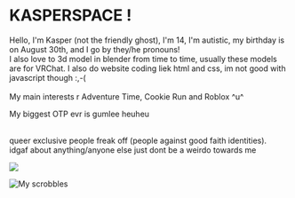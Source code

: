 <h1>KASPERSPACE ! </h1>
Hello, I'm Kasper (not the friendly ghost), I'm 14, I'm autistic, my birthday is on August 30th, and I go by they/he pronouns!
</br> 
I also love to 3d model in blender from time to time, usually these models are for VRChat. I also do website coding liek html and css, im not good with javascript though :,-( 
</br></br> 
My main interests r Adventure Time, Cookie Run and Roblox ^u^ 


My biggest OTP evr is gumlee heuheu 

</br> 
queer exclusive people freak off
(people against good faith identities). 
</br>
idgaf about anything/anyone else just dont be a weirdo towards me

</p>

<p>
  
![](https://komarev.com/ghpvc/?username=kasperspace&color=ff69b4)
</p>
<p>

![My scrobbles](https://lastfm-recently-played.vercel.app/api?user=kasperspace&count=6)
  
</p>
